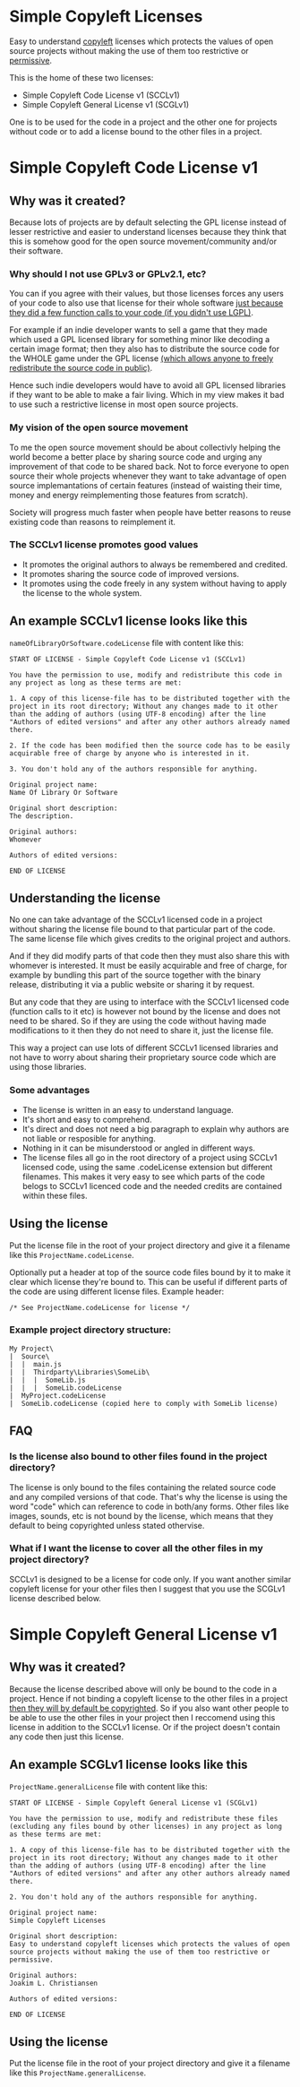 # Simple Copyleft Licenses

Easy to understand [copyleft](https://en.wikipedia.org/wiki/Copyleft) licenses which protects the values of open source projects without making the use of them too restrictive or [permissive](https://en.wikipedia.org/wiki/Permissive_software_license).

This is the home of these two licenses:
* Simple Copyleft Code License v1 (SCCLv1)
* Simple Copyleft General License v1 (SCGLv1)

One is to be used for the code in a project and the other one for projects without code or to add a license bound to the other files in a project.

# Simple Copyleft Code License v1

## Why was it created?
Because lots of projects are by default selecting the GPL license instead of lesser restrictive and easier to understand licenses because they think that this is somehow good for the open source movement/community and/or their software.

### Why should I not use GPLv3 or GPLv2.1, etc?
You can if you agree with their values, but those licenses forces any users of your code to also use that license for their whole software [just because they did a few function calls to your code (if you didn't use LGPL)](https://www.gnu.org/licenses/gpl-faq.html#IfLibraryIsGPL).

For example if an indie developer wants to sell a game that they made which used a GPL licensed library for something minor like decoding a certain image format; then they also has to distribute the source code for the WHOLE game under the GPL license [(which allows anyone to freely redistribute the source code in public)](https://www.gnu.org/licenses/gpl-faq.html#DoesTheGPLRequireAvailabilityToPublic).

Hence such indie developers would have to avoid all GPL licensed libraries if they want to be able to make a fair living. Which in my view makes it bad to use such a restrictive license in most open source projects.

### My vision of the open source movement
To me the open source movement should be about collectivly helping the world become a better place by sharing source code and urging any improvement of that code to be shared back. Not to force everyone to open source their whole projects whenever they want to take advantage of open source implemantations of certain features (instead of waisting their time, money and energy reimplementing those features from scratch).

Society will progress much faster when people have better reasons to reuse existing code than reasons to reimplement it.

### The SCCLv1 license promotes good values
* It promotes the original authors to always be remembered and credited.
* It promotes sharing the source code of improved versions.
* It promotes using the code freely in any system without having to apply the license to the whole system.

## An example SCCLv1 license looks like this
`nameOfLibraryOrSoftware.codeLicense` file with content like this:
```
START OF LICENSE - Simple Copyleft Code License v1 (SCCLv1)

You have the permission to use, modify and redistribute this code in any project as long as these terms are met:

1. A copy of this license-file has to be distributed together with the project in its root directory; Without any changes made to it other than the adding of authors (using UTF-8 encoding) after the line "Authors of edited versions" and after any other authors already named there.

2. If the code has been modified then the source code has to be easily acquirable free of charge by anyone who is interested in it.

3. You don't hold any of the authors responsible for anything.

Original project name:
Name Of Library Or Software

Original short description:
The description.

Original authors:
Whomever

Authors of edited versions:

END OF LICENSE
```
## Understanding the license
No one can take advantage of the SCCLv1 licensed code in a project without sharing the license file bound to that particular part of the code. The same license file which gives credits to the original project and authors.

And if they did modify parts of that code then they must also share this with whomever is interested. It must be easily acquirable and free of charge, for example by bundling this part of the source together with the binary release, distributing it via a public website or sharing it by request.

But any code that they are using to interface with the SCCLv1 licensed code (function calls to it etc) is however not bound by the license and does not need to be shared. So if they are using the code without having made modifications to it then they do not need to share it, just the license file.

This way a project can use lots of different SCCLv1 licensed libraries and not have to worry about sharing their proprietary source code which are using those libraries.

### Some advantages
* The license is written in an easy to understand language.
* It's short and easy to comprehend.
* It's direct and does not need a big paragraph to explain why authors are not liable or resposible for anything.
* Nothing in it can be misunderstood or angled in different ways.
* The license files all go in the root directory of a project using SCCLv1 licensed code, using the same .codeLicense extension but different filenames. This makes it very easy to see which parts of the code belogs to SCCLv1 licenced code and the needed credits are contained within these files.

## Using the license
Put the license file in the root of your project directory and give it a filename like this `ProjectName.codeLicense`.

Optionally put a header at top of the source code files bound by it to make it clear which license they're bound to. This can be useful if different parts of the code are using different license files. Example header:
```
/* See ProjectName.codeLicense for license */
```

### Example project directory structure:
```
My Project\
|  Source\
|  |  main.js
|  |  Thirdparty\Libraries\SomeLib\
|  |  |  SomeLib.js
|  |  |  SomeLib.codeLicense
|  MyProject.codeLicense
|  SomeLib.codeLicense (copied here to comply with SomeLib license)
```

## FAQ

### Is the license also bound to other files found in the project directory?
The license is only bound to the files containing the related source code and any compiled versions of that code. That's why the license is using the word "code" which can reference to code in both/any forms. Other files like images, sounds, etc is not bound by the license, which means that they default to being copyrighted unless stated othervise.

### What if I want the license to cover all the other files in my project directory?

SCCLv1 is designed to be a license for code only. If you want another similar copyleft license for your other files then I suggest that you use the SCGLv1 license described below.

# Simple Copyleft General License v1

## Why was it created?

Because the license described above will only be bound to the code in a project. Hence if not binding a copyleft license to the other files in a project [then they will by default be copyrighted](https://choosealicense.com/no-permission/).
So if you also want other people to be able to use the other files in your project then I reccomend using this license in addition to the SCCLv1 license. Or if the project doesn't contain any code then just this license.

## An example SCGLv1 license looks like this
`ProjectName.generalLicense` file with content like this:
```
START OF LICENSE - Simple Copyleft General License v1 (SCGLv1)

You have the permission to use, modify and redistribute these files (excluding any files bound by other licenses) in any project as long as these terms are met:

1. A copy of this license-file has to be distributed together with the project in its root directory; Without any changes made to it other than the adding of authors (using UTF-8 encoding) after the line "Authors of edited versions" and after any other authors already named there.

2. You don't hold any of the authors responsible for anything.

Original project name:
Simple Copyleft Licenses

Original short description:
Easy to understand copyleft licenses which protects the values of open source projects without making the use of them too restrictive or permissive.

Original authors:
Joakim L. Christiansen

Authors of edited versions:

END OF LICENSE
```

## Using the license
Put the license file in the root of your project directory and give it a filename like this `ProjectName.generalLicense`.

